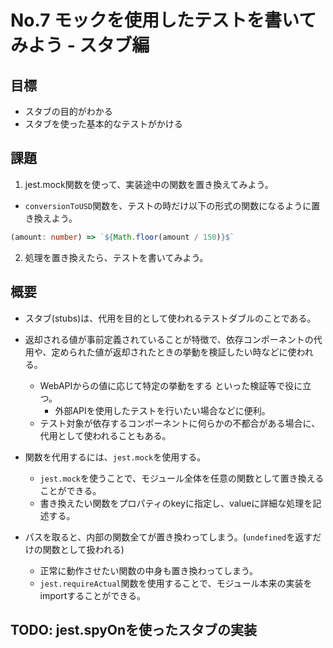 # No.7 モックを使用したテストを書いてみよう - スタブ編

## 目標
- スタブの目的がわかる
- スタブを使った基本的なテストがかける

## 課題
1. jest.mock関数を使って、実装途中の関数を置き換えてみよう。
- `conversionToUSD`関数を、テストの時だけ以下の形式の関数になるように置き換えよう。
```typescript
(amount: number) => `${Math.floor(amount / 150)}$`
```
2. 処理を置き換えたら、テストを書いてみよう。

## 概要
- スタブ(stubs)は、代用を目的として使われるテストダブルのことである。
- 返却される値が事前定義されていることが特徴で、依存コンポーネントの代用や、定められた値が返却されたときの挙動を検証したい時などに使われる。
  - WebAPIからの値に応じて特定の挙動をする といった検証等で役に立つ。
    - 外部APIを使用したテストを行いたい場合などに便利。
  - テスト対象が依存するコンポーネントに何らかの不都合がある場合に、代用として使われることもある。

- 関数を代用するには、`jest.mock`を使用する。
  - `jest.mock`を使うことで、モジュール全体を任意の関数として置き換えることができる。
  - 書き換えたい関数をプロパティのkeyに指定し、valueに詳細な処理を記述する。
- パスを取ると、内部の関数全てが置き換わってしまう。(`undefined`を返すだけの関数として扱われる)
  - 正常に動作させたい関数の中身も置き換わってしまう。
  - `jest.requireActual`関数を使用することで、モジュール本来の実装をimportすることができる。


## TODO: jest.spyOnを使ったスタブの実装